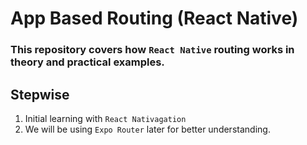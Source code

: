 # App Based Routing (React Native)

### This repository covers how `React Native` routing works in theory and practical examples.

## Stepwise

1. Initial learning with `React Nativagation`
2. We will be using `Expo Router` later for better understanding.